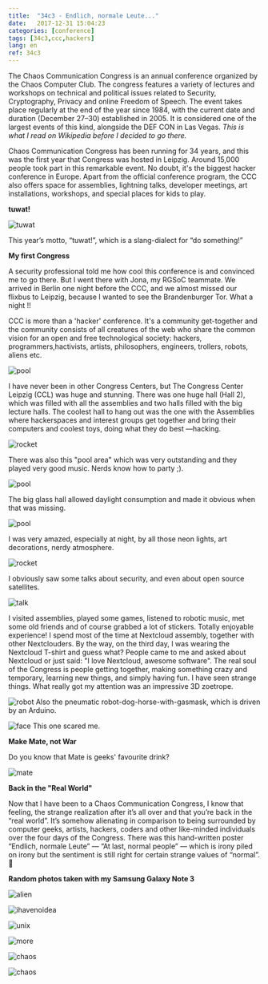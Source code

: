 ```yaml
---
title:  "34c3 - Endlich, normale Leute..."
date:   2017-12-31 15:04:23
categories: [conference]
tags: [34c3,ccc,hackers]
lang: en
ref: 34c3
---
```



The Chaos Communication Congress is an annual conference organized by the Chaos Computer Club. The congress features a variety of lectures and workshops on technical and political issues related to Security, Cryptography, Privacy and online Freedom of Speech. The event takes place regularly at the end of the year since 1984, with the current date and duration (December 27–30) established in 2005. It is considered one of the largest events of this kind, alongside the DEF CON in Las Vegas.
*This is what I read on Wikipedia before I decided to go there.*

Chaos Communication Congress has been running for 34 years, and this was the first year that Congress was hosted in Leipzig.
Around 15,000 people took part in this remarkable event. No doubt, it's the biggest hacker conference in Europe.
Apart from the official conference program, the CCC also offers space for assemblies, lightning talks, developer meetings, art installations, workshops, and special places for kids to play.

__tuwat!__

![tuwat](/images/events/logo-tuwat.png  "tuwat")

This year’s motto, “tuwat!”, which is a slang-dialect for “do something!”

  __My first Congress__

  A security professional told me how cool this conference is and convinced me to go there. But I went there with Jona, my RGSoC teammate. We arrived in Berlin one night before the CCC, and we almost missed our flixbus to Leipzig, because I wanted to see the Brandenburger Tor. What a night !!

   CCC is more than a 'hacker' conference. It's a community get-together and the community consists of all creatures of the web who share the common vision for an open and free technological society: hackers, programmers,hactivists, artists, philosophers, engineers, trollers, robots, aliens etc.

![pool](/images/events/leipzig.jpg  "34c3")

I have never been in other Congress Centers, but The Congress Center Leipzig (CCL) was huge and stunning.
 There was one huge hall (Hall 2), which was filled with all the assemblies and two halls filled with the big lecture halls.
The coolest hall to hang out was the one with the  Assemblies where hackerspaces and interest groups get together and bring their computers and coolest toys, doing what they do best —hacking.

 ![rocket](/images/events/rockets.jpg  "34c3")

There was also this "pool area" which was very outstanding and they played very good music. Nerds know how to party ;).

![pool](/images/events/34c3-pool.jpeg  "34c3")

  The big glass hall allowed daylight consumption and made it obvious when that was missing.

  ![pool](/images/events/lights.jpg  "34c3")

 I was very amazed, especially at night, by all those neon lights, art decorations, nerdy atmosphere.

 ![rocket](/images/events/34c3-rocket.jpg  "34c3")

   I obviously saw some talks about security, and even about open source satellites.

![talk](/images/events/34c3-talk.jpg  "34c3")

   I visited assemblies, played some games, listened to robotic music, met some old friends and of course grabbed a lot of stickers. Totally enjoyable experience!
I spend most of the time at Nextcloud assembly, together with other Nextclouders.
  By the way, on the third day, I was wearing the Nextcloud T-shirt and guess what? People came to me and asked about Nextcloud or just said: "I love Nextcloud, awesome software".
   The real soul of the Congress is people getting together, making something crazy and temporary, learning new things, and simply having fun.
  I have seen strange things.
  What really got my attention was an impressive 3D zoetrope.

![robot](/images/events/34c3-robot.jpg  "34c3")
   Also the pneumatic robot-dog-horse-with-gasmask, which is driven by an Arduino.

![face](/images/events/34c3-face.jpg  "34c3")
   This one scared me.


__Make Mate, not War__

Do you know that Mate is geeks' favourite drink?

![mate](/images/events/floramate.jpg  "34c3")


__Back in the "Real World"__

Now that I have been to a Chaos Communication Congress, I know that feeling, the strange realization after it’s all over and that you’re back in the “real world”. It’s somehow alienating in comparison to being surrounded by computer geeks, artists, hackers, coders and other like-minded individuals over the four days of the Congress. There was this hand-written poster “Endlich, normale Leute” — “At last, normal people” — which is irony piled on irony but the sentiment is still right for certain strange values of “normal”. :rocket:

__Random photos taken with my Samsung Galaxy Note 3__

![alien](/images/events/alien.jpg  "34c3")

![ihavenoidea](/images/events/34c3-ihavenoidea.jpg  "34c3")

![unix](/images/events/34c3-unix.jpg  "34c3")

![more](/images/events/34c3-more.jpg  "34c3")

![chaos](/images/events/34c3-chaos.jpg  "34c3")

![chaos](/images/events/34c3-chaos2017.jpg  "34c3")

